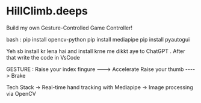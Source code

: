 # HillClimb.deeps
Build my own Gesture-Controlled Game Controller!

bash : pip install opencv-python
       pip install mediapipe 
       pip install pyautogui

Yeh sb install kr lena hai and install krne me dikkt aye to ChatGPT .
After that write the code in VsCode 

GESTURE :
Raise your index fingure ---> Accelerate
Raise your thumb ----> Brake

Tech Stack
-> Real-time hand tracking with Mediapipe
-> Image processing via OpenCV

